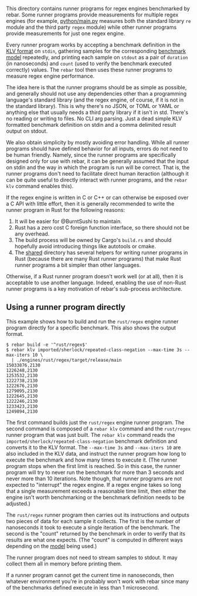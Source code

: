 This directory contains runner programs for regex engines benchmarked by
rebar. Some runner programs provide measurements for multiple regex engines
(for example, [python/main.py](python/main.py) measures both the standard
library `re` module and the third party `regex` module) while other runner
programs provide measurements for just one regex engine.

Every runner program works by accepting a benchmark definition in the [KLV
format](../KLV.md) on `stdin`, gathering samples for the corresponding
[benchmark model](../MODELS.md) repeatedly, and printing each sample on
`stdout` as a pair of `duration` (in nanoseconds) and `count` (used to verify
the benchmark executed correctly) values. The `rebar` tool then uses these
runner programs to measure regex engine performance.

The idea here is that the runner programs should be as simple as possible, and
generally should not use any dependencies other than a programming language's
standard library (and the regex engine, of course, if it is not in the standard
library). This is why there's no JSON, or TOML or YAML or anything else that
usually needs a third party library if it isn't in std. There's no reading
or writing to files. No CLI arg parsing. Just a dead simple KLV formatted
benchmark definition on stdin and a comma delimited result output on stdout.

We also obtain simplicity by mostly avoiding error handling. While all runner
programs should have defined behavior for all inputs, errors do not need to be
human friendly. Namely, since the runner programs are specifically designed
only for use with rebar, it can be generally assumed that the input on stdin
and the way in which the program is run will be correct. That is, the runner
programs don't need to facilitate direct human iteraction (although it can be
quite useful to directly interact with runner programs, and the `rebar klv`
command enables this).

If the regex engine is written in C or C++ or can otherwise be exposed over a
C API with little effort, then it is generally recommended to write the runner
program in Rust for the following reasons:

1. It will be easier for @BurntSushi to maintain.
2. Rust has a zero cost C foreign function interface, so there should not be
any overhead.
3. The build process will be owned by Cargo's `build.rs` and should hopefully
avoid introducing things like autotools or cmake.
4. The [shared](../shared) directory has several helpers for writing runner
programs in Rust (because there are many Rust runner programs) that make Rust
runner programs a bit simpler than other languages.

Otherwise, if a Rust runner program doesn't work well (or at all), then it is
acceptable to use another language. Indeed, enabling the use of non-Rust runner
programs is a key motivation of rebar's sub-process architecture.

## Using a runner program directly

This example shows how to build and run the `rust/regex` engine runner program
directly for a specific benchmark. This also shows the output format.

```
$ rebar build -e '^rust/regex$'
$ rebar klv imported/sherlock/repeated-class-negation --max-time 3s --max-iters 10 \
  | ./engines/rust/regex/target/release/main
15033876,2130
1226248,2130
1253532,2130
1222738,2130
1222676,2130
1279095,2130
1222645,2130
1222246,2130
1233423,2130
1249894,2130
```

The first command builds just the `rust/regex` engine runner program. The
second command is composed of a `rebar klv` command and the `rust/regex`
runner program that was just built. The `rebar klv` command reads the
`imported/sherlock/repeated-class-negation` benchmark definition and converts
it to the KLV format. The `--max-time 3s` and `--max-iters 10` are also
included in the KLV data, and instruct the runner program how long to
execute the benchmark and how many times to execute it. (The runner program
stops when the first limit is reached. So in this case, the runner program
will try to never run the benchmark for more than 3 seconds and never more
than 10 iterations. Note though, that runner programs are not expected to
"interrupt" the regex engine. If a regex engine takes so long that a single
measurement exceeds a reasonable time limit, then either the engine isn't worth
benchmarking or the benchmark definition needs to be adjusted.)

The `rust/regex` runner program then carries out its instructions and outputs
two pieces of data for each sample it collects. The first is the number of
nanoseconds it took to execute a single iteration of the benchmark. The second
is the "count" returned by the benchmark in order to verify that its results
are what one expects. (The "count" is computed in different ways depending on
the [model](../MODELS.md) being used.)

The runner program does not need to stream samples to stdout. It may collect
them all in memory before printing them.

If a runner program cannot get the current time in nanoseconds, then whatever
environment you're in probably won't work with rebar since many of the
benchmarks defined execute in less than 1 microsecond.
